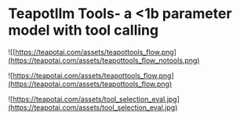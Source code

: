 # Teapotllm Tools- a <1b parameter model with tool calling

![[https://teapotai.com/assets/teapottools_flow.png](https://teapotai.com/assets/teapottools_flow_notools.png)

![https://teapotai.com/assets/teapottools_flow.png](https://teapotai.com/assets/teapottools_flow.png)

![https://teapotai.com/assets/tool_selection_eval.jpg](https://teapotai.com/assets/tool_selection_eval.jpg)
